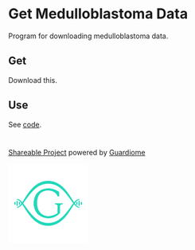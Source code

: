 # Get Medulloblastoma Data

Program for downloading medulloblastoma data.

## Get

Download this.

## Use

See [code](code).

#

[Shareable Project](https://github.com/kwatme/spro) powered by [Guardiome](https://guardiome.org)

[<img src="stuff/guardiome_logo.png" width="160" height="160">](https://guardiome.org)
